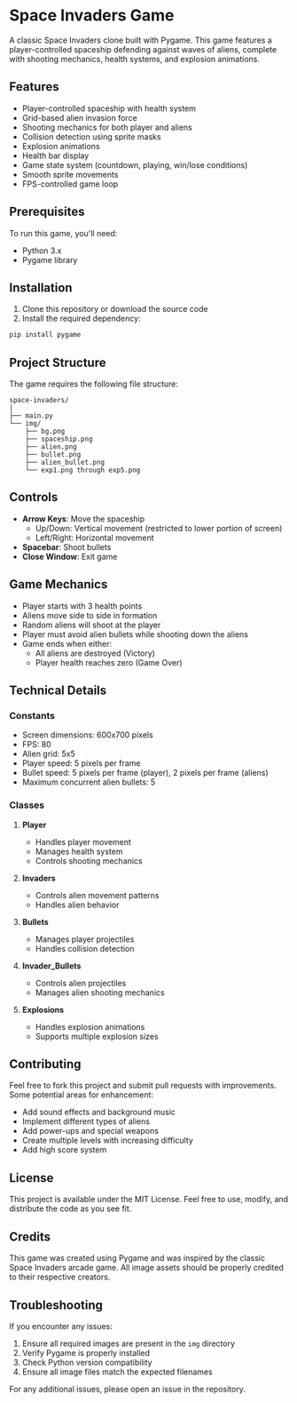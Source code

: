 # Space Invaders Game

A classic Space Invaders clone built with Pygame. This game features a player-controlled spaceship defending against waves of aliens, complete with shooting mechanics, health systems, and explosion animations.

## Features

- Player-controlled spaceship with health system
- Grid-based alien invasion force
- Shooting mechanics for both player and aliens
- Collision detection using sprite masks
- Explosion animations
- Health bar display
- Game state system (countdown, playing, win/lose conditions)
- Smooth sprite movements
- FPS-controlled game loop

## Prerequisites

To run this game, you'll need:

- Python 3.x
- Pygame library

## Installation

1. Clone this repository or download the source code
2. Install the required dependency:
```bash
pip install pygame
```

## Project Structure

The game requires the following file structure:

```
space-invaders/
│
├── main.py
└── img/
    ├── bg.png
    ├── spaceship.png
    ├── alien.png
    ├── bullet.png
    ├── alien_bullet.png
    └── exp1.png through exp5.png
```

## Controls

- **Arrow Keys**: Move the spaceship
  - Up/Down: Vertical movement (restricted to lower portion of screen)
  - Left/Right: Horizontal movement
- **Spacebar**: Shoot bullets
- **Close Window**: Exit game

## Game Mechanics

- Player starts with 3 health points
- Aliens move side to side in formation
- Random aliens will shoot at the player
- Player must avoid alien bullets while shooting down the aliens
- Game ends when either:
  - All aliens are destroyed (Victory)
  - Player health reaches zero (Game Over)

## Technical Details

### Constants
- Screen dimensions: 600x700 pixels
- FPS: 80
- Alien grid: 5x5
- Player speed: 5 pixels per frame
- Bullet speed: 5 pixels per frame (player), 2 pixels per frame (aliens)
- Maximum concurrent alien bullets: 5

### Classes

1. **Player**
   - Handles player movement
   - Manages health system
   - Controls shooting mechanics

2. **Invaders**
   - Controls alien movement patterns
   - Handles alien behavior

3. **Bullets**
   - Manages player projectiles
   - Handles collision detection

4. **Invader_Bullets**
   - Controls alien projectiles
   - Manages alien shooting mechanics

5. **Explosions**
   - Handles explosion animations
   - Supports multiple explosion sizes

## Contributing

Feel free to fork this project and submit pull requests with improvements. Some potential areas for enhancement:

- Add sound effects and background music
- Implement different types of aliens
- Add power-ups and special weapons
- Create multiple levels with increasing difficulty
- Add high score system

## License

This project is available under the MIT License. Feel free to use, modify, and distribute the code as you see fit.

## Credits

This game was created using Pygame and was inspired by the classic Space Invaders arcade game. All image assets should be properly credited to their respective creators.

## Troubleshooting

If you encounter any issues:

1. Ensure all required images are present in the `img` directory
2. Verify Pygame is properly installed
3. Check Python version compatibility
4. Ensure all image files match the expected filenames

For any additional issues, please open an issue in the repository.
